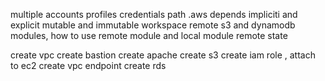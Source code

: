 multiple  accounts profiles 
credentials path .aws
depends 
impliciti and explicit 
mutable and immutable
workspace 
remote s3 and dynamodb 
modules, how to use remote module and local module 
remote state 





create vpc 
create bastion 
create apache
create s3 
create iam role , attach to ec2 
create vpc endpoint 
create rds 
 
